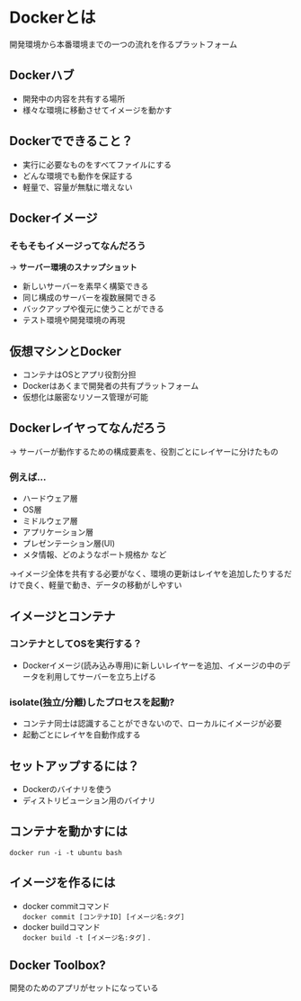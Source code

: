# Dockerとは
開発環境から本番環境までの一つの流れを作るプラットフォーム

## Dockerハブ
- 開発中の内容を共有する場所
- 様々な環境に移動させてイメージを動かす

## Dockerでできること？
- 実行に必要なものをすべてファイルにする
- どんな環境でも動作を保証する
- 軽量で、容量が無駄に増えない

## Dockerイメージ
### そもそもイメージってなんだろう
→ **サーバー環境のスナップショット**
- 新しいサーバーを素早く構築できる
- 同じ構成のサーバーを複数展開できる
- バックアップや復元に使うことができる
- テスト環境や開発環境の再現

## 仮想マシンとDocker
- コンテナはOSとアプリ役割分担
- Dockerはあくまで開発者の共有プラットフォーム
- 仮想化は厳密なリソース管理が可能

## Dockerレイヤってなんだろう
→ サーバーが動作するための構成要素を、役割ごとにレイヤーに分けたもの
### 例えば…
- ハードウェア層
- OS層
- ミドルウェア層
- アプリケーション層
- プレゼンテーション層(UI)
- メタ情報、どのようなポート規格か など

→イメージ全体を共有する必要がなく、環境の更新はレイヤを追加したりするだけで良く、軽量で動き、データの移動がしやすい

## イメージとコンテナ
### コンテナとしてOSを実行する？
- Dockerイメージ(読み込み専用)に新しいレイヤーを追加、イメージの中のデータを利用してサーバーを立ち上げる

### isolate(独立/分離)したプロセスを起動?
- コンテナ同士は認識することができないので、ローカルにイメージが必要
- 起動ごとにレイヤを自動作成する

## セットアップするには？
- Dockerのバイナリを使う
- ディストリビューション用のバイナリ

## コンテナを動かすには
`docker run -i -t ubuntu bash`

## イメージを作るには
- docker commitコマンド<br>
`docker commit [コンテナID] [イメージ名:タグ]`
- docker buildコマンド<br>
`docker build -t [イメージ名:タグ]` .

## Docker Toolbox?
開発のためのアプリがセットになっている


